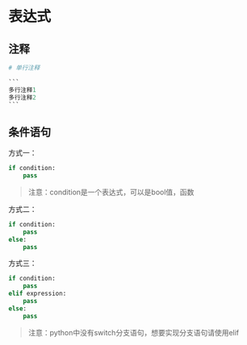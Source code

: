 # 表达式



## 注释

```python
# 单行注释

​```
多行注释1
多行注释2
​```
```

## 条件语句

方式一：

```python
if condition:
    pass
```

> 注意：condition是一个表达式，可以是bool值，函数

方式二：

```python
if condition:
    pass
else:
    pass
```

方式三：

```python
if condition:
    pass
elif expression:
    pass
else:
    pass
```

> 注意：python中没有switch分支语句，想要实现分支语句请使用elif

